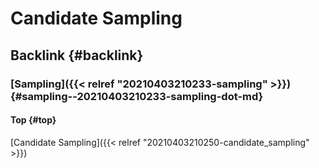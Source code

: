 # Candidate Sampling


## Backlink {#backlink}


### [Sampling]({{< relref "20210403210233-sampling" >}}) {#sampling--20210403210233-sampling-dot-md}


#### Top {#top}

[Candidate Sampling]({{< relref "20210403210250-candidate_sampling" >}})


